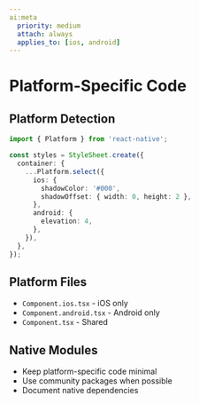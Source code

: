 ```yaml
---
ai:meta
  priority: medium
  attach: always
  applies_to: [ios, android]
---
```


# Platform-Specific Code

## Platform Detection

```typescript
import { Platform } from 'react-native';

const styles = StyleSheet.create({
  container: {
    ...Platform.select({
      ios: {
        shadowColor: '#000',
        shadowOffset: { width: 0, height: 2 },
      },
      android: {
        elevation: 4,
      },
    }),
  },
});
```

## Platform Files

- `Component.ios.tsx` - iOS only
- `Component.android.tsx` - Android only
- `Component.tsx` - Shared

## Native Modules

- Keep platform-specific code minimal
- Use community packages when possible
- Document native dependencies
